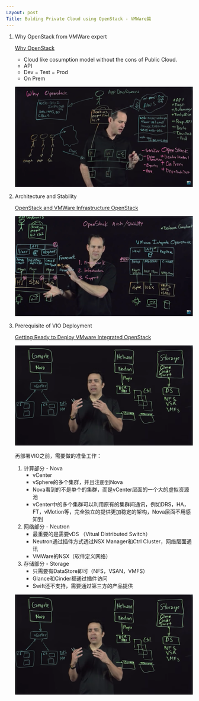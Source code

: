 ```yaml
---
Layout: post
Title: Bulding Private Cloud using OpenStack - VMWare篇
---
```


1. Why OpenStack from VMWare expert

   [Why OpenStack](https://www.youtube.com/watch?v=Bk4NoUsikVA&t=4s)

   - Cloud like cosumption model without the cons of Public Cloud.
   - API
   - Dev = Test = Prod
   - On Prem

   ![openstack_arch2](../img/openstack_arch2.png)

2. Architecture and Stability

   [OpenStack and VMWare Infrastructure OpenStack](https://www.youtube.com/watch?v=ijnYlUoVxsI)

   ![openstack_arch1](../img/openstack_arch1.png)

3. Prerequisite of VIO Deployment

   [Getting Ready to Deploy VMware Integrated OpenStack](https://www.youtube.com/watch?v=23egG37z8yQ)

   ![VIO_Deployment1](../img/VIO_Deployment1.png)

   再部署VIO之前，需要做的准备工作：

   1. 计算部分 - Nova
      - vCenter
      - vSphere的多个集群，并且注册到Nova
      - Nova看到的不是单个的集群，而是vCenter层面的一个大的虚拟资源池
      - vCenter中的多个集群可以利用原有的集群间通讯，例如DRS，HA，FT，vMotion等，完全独立的提供更加稳定的架构，Nova层面不用感知到
   2. 网络部分 - Neutron
      - 最重要的是需要vDS （Vitual Distributed Switch）
      - Neutron通过插件方式透过NSX Manager和Ctrl Cluster，网络层面通讯
      - VMWare的NSX（软件定义网络）
   3. 存储部分 - Storage
      - 只需要有DataStore即可（NFS，VSAN，VMFS）
      - Glance和Cinder都通过插件访问
      - Swift还不支持，需要通过第三方的产品提供

   ![VIO_Deployment1](../img/VIO_Deployment1.png)